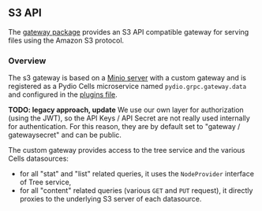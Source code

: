 ## S3 API

The [gateway package](https://github.com/pydio/cells/tree/master/gateway/data) provides an S3 API compatible gateway for serving files using the Amazon S3 protocol.

### Overview

The s3 gateway is based on a [Minio server](https://minio.io/) with a custom gateway and is registered as a Pydio Cells microservice named `pydio.grpc.gateway.data` and configured in the [plugins file](https://github.com/pydio/cells/tree/master/gateway/data).

**TODO: legacy approach, update** We use our own layer for authorization (using the JWT), so the API Keys / API Secret are not really used internally for authentication. For this reason, they are by default set to "gateway / gatewaysecret" and can be public.

The custom gateway provides access to the tree service and the various Cells datasources:

- for all "stat" and "list" related queries, it uses the `NodeProvider` interface of Tree service,
- for all "content" related queries (various `GET` and `PUT` request), it directly proxies to the underlying S3 server of each datasource.
